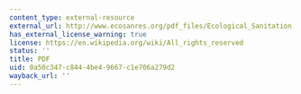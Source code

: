 ```yaml
---
content_type: external-resource
external_url: http://www.ecosanres.org/pdf_files/Ecological_Sanitation.pdf
has_external_license_warning: true
license: https://en.wikipedia.org/wiki/All_rights_reserved
status: ''
title: PDF
uid: 0a50c347-c844-4be4-9667-c1e706a279d2
wayback_url: ''
---
```

